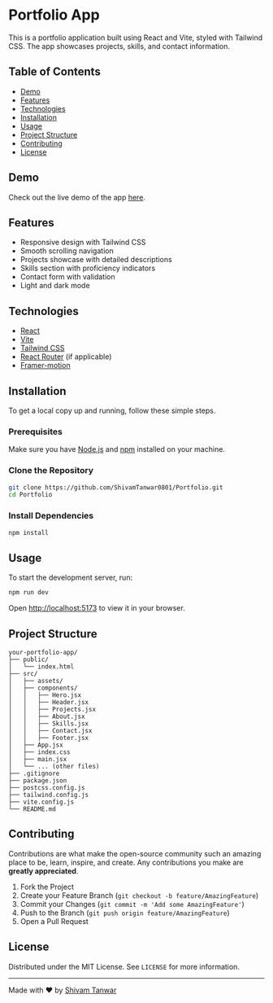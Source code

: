 # Portfolio App

This is a portfolio application built using React and Vite, styled with Tailwind CSS. The app showcases projects, skills, and contact information.

## Table of Contents

- [Demo](#demo)
- [Features](#features)
- [Technologies](#technologies)
- [Installation](#installation)
- [Usage](#usage)
- [Project Structure](#project-structure)
- [Contributing](#contributing)
- [License](#license)

## Demo

Check out the live demo of the app [here](https://your-portfolio-app-demo-link.com).

## Features

- Responsive design with Tailwind CSS
- Smooth scrolling navigation
- Projects showcase with detailed descriptions
- Skills section with proficiency indicators
- Contact form with validation
- Light and dark mode

## Technologies

- [React](https://reactjs.org/)
- [Vite](https://vitejs.dev/)
- [Tailwind CSS](https://tailwindcss.com/)
- [React Router](https://reactrouter.com/) (if applicable)
- [Framer-motion](https://www.framer.com/)

## Installation

To get a local copy up and running, follow these simple steps.

### Prerequisites

Make sure you have [Node.js](https://nodejs.org/) and [npm](https://www.npmjs.com/) installed on your machine.

### Clone the Repository

```bash
git clone https://github.com/ShivamTanwar0801/Portfolio.git
cd Portfolio
```

### Install Dependencies

```bash
npm install
```

## Usage

To start the development server, run:

```bash
npm run dev
```

Open [http://localhost:5173](http://localhost:5173) to view it in your browser.

## Project Structure

```plaintext
your-portfolio-app/
├── public/
│   └── index.html
├── src/
│   ├── assets/
│   ├── components/
│   │   ├── Hero.jsx
│   │   ├── Header.jsx
│   │   ├── Projects.jsx
│   │   ├── About.jsx
│   │   ├── Skills.jsx
│   │   ├── Contact.jsx
│   │   ├── Footer.jsx
│   ├── App.jsx
│   ├── index.css
│   ├── main.jsx
│   └── ... (other files)
├── .gitignore
├── package.json
├── postcss.config.js
├── tailwind.config.js
├── vite.config.js
└── README.md
```

## Contributing

Contributions are what make the open-source community such an amazing place to be, learn, inspire, and create. Any contributions you make are **greatly appreciated**.

1. Fork the Project
2. Create your Feature Branch (`git checkout -b feature/AmazingFeature`)
3. Commit your Changes (`git commit -m 'Add some AmazingFeature'`)
4. Push to the Branch (`git push origin feature/AmazingFeature`)
5. Open a Pull Request

## License

Distributed under the MIT License. See `LICENSE` for more information.

---

Made with ❤️ by [Shivam Tanwar](https://portfolio-93511.web.app/)
```

